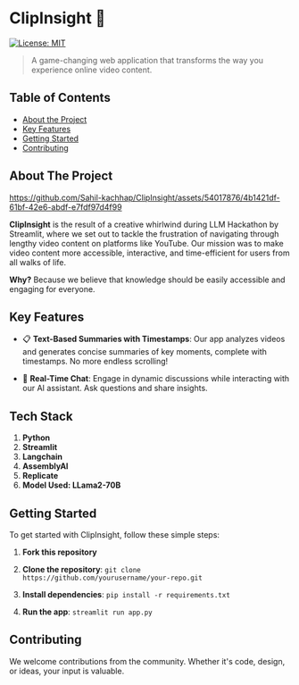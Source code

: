 # ClipInsight 🎥

[![License: MIT](https://img.shields.io/badge/License-MIT-yellow.svg)](https://opensource.org/licenses/MIT)

> A game-changing web application that transforms the way you experience online video content. 

## Table of Contents

- [About the Project](#about-the-project)
- [Key Features](#key-features)
- [Getting Started](#getting-started)
- [Contributing](#contributing)

## About The Project

https://github.com/Sahil-kachhap/ClipInsight/assets/54017876/4b1421df-61bf-42e6-abdf-e7fdf97d4f99

**ClipInsight** is the result of a creative whirlwind during LLM Hackathon by Streamlit, where we set out to tackle the frustration of navigating through lengthy video content on platforms like YouTube. Our mission was to make video content more accessible, interactive, and time-efficient for users from all walks of life.

**Why?** Because we believe that knowledge should be easily accessible and engaging for everyone.

## Key Features

- 📋 **Text-Based Summaries with Timestamps**: Our app analyzes videos and generates concise summaries of key moments, complete with timestamps. No more endless scrolling!

- 💬 **Real-Time Chat**: Engage in dynamic discussions while interacting with our AI assistant. Ask questions and share insights.

## Tech Stack
1. **Python**
2. **Streamlit**
3. **Langchain**
4. **AssemblyAI**
5. **Replicate**
6. **Model Used: LLama2-70B**

## Getting Started

To get started with ClipInsight, follow these simple steps:
1. **Fork this repository**
2. **Clone the repository**: `git clone https://github.com/yourusername/your-repo.git`

3. **Install dependencies**: `pip install -r requirements.txt`

4. **Run the app**: `streamlit run app.py`

## Contributing

We welcome contributions from the community. Whether it's code, design, or ideas, your input is valuable.
